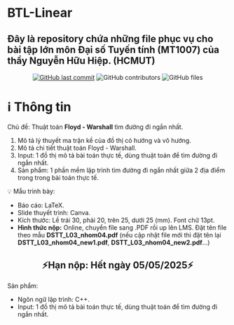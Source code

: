# BTL-Linear
<h2>Đây là repository chứa những file phục vụ cho bài tập lớn môn Đại số Tuyến tính (MT1007) của thầy Nguyễn Hữu Hiệp. (HCMUT)   </h2>
<div align="center">
    <a href="https://github.com/truonghienminh-HCMUT/BTL-Linear">
    <img src="https://img.shields.io/github/last-commit/truonghienminh-HCMUT/BTL-Linear?style=for-the-badge&logo=github&logoColor=white"
         alt="GitHub last commit"></a>
    <img src="https://img.shields.io/github/contributors/truonghienminh-HCMUT/BTL-Linear?color=blue&logo=github&logoColor=green&style=for-the-badge" alt="GitHub contributors">
    <img src="https://img.shields.io/github/directory-file-count/truonghienminh-HCMUT/BTL-Linear?type=file&logo=files&logoColor=white&style=for-the-badge" alt="GitHub files">
</div>

# ℹ Thông tin
Chủ đề: Thuật toán **Floyd - Warshall** tìm đường đi ngắn nhất.

1) Mô tả lý thuyết ma trận kề của đồ thị có hướng và vô hướng.
2) Mô tả chi tiết thuật toán Floyd - Warshall.
3) Input: 1 đồ thị mô tả bài toán thực tế, dùng thuật toán để tìm đường đi ngắn nhất.
4) Sản phẩm: 1 phần mềm lập trình tìm đường đi ngắn nhất giữa 2 địa điểm trong trong bài toán thực tế.

💡 Mẫu trình bày:
- Báo cáo: LaTeX.
- Slide thuyết trình: Canva.
- Kích thước: Lề trái 30, phải 20, trên 25, dưới 25 (mm). Font chữ 13pt.
- **Hình thức nộp:** Online, chuyển file sang .PDF rồi up lên LMS. Đặt tên file theo mẫu __DSTT_L03_nhom04.pdf__ (nếu cập nhật file mới thì đặt tên lại __DSTT_L03_nhom04_new1.pdf__, __DSTT_L03_nhom04_new2.pdf__...)
<div align="center"><h2>⚡Hạn nộp: Hết ngày 05/05/2025⚡</h2></div>

Sản phẩm:
- Ngôn ngữ lập trình: C++.
- Input: 1 đồ thị mô tả bài toán thực tế, dùng thuật toán để tìm đường đi ngắn nhất.

